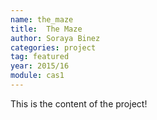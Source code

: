 ```yaml
---
name: the_maze
title:  The Maze
author: Soraya Binez
categories: project
tag: featured
year: 2015/16
module: cas1
---
```

This is the content of the project!